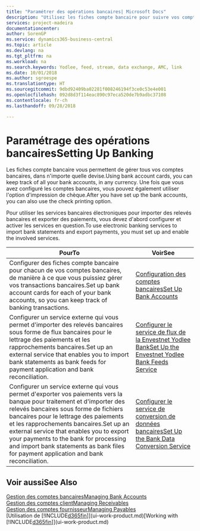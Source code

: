 ```yaml
---
title: "Paramétrer des opérations bancaires| Microsoft Docs"
description: "Utilisez les fiches compte bancaire pour suivre vos comptes bancaires et paramétrer le flux bancaire, telles que Yodlee, pour échanger des données."
services: project-madeira
documentationcenter: 
author: SorenGP
ms.service: dynamics365-business-central
ms.topic: article
ms.devlang: na
ms.tgt_pltfrm: na
ms.workload: na
ms.search.keywords: Yodlee, feed, stream, data exchange, AMC, link
ms.date: 10/01/2018
ms.author: sgroespe
ms.translationtype: HT
ms.sourcegitcommit: 9dbd92409ba02281f008246194f3ce0c53e4e001
ms.openlocfilehash: 092d8d3f114eac890c97eca520de7b9adbc37108
ms.contentlocale: fr-ch
ms.lasthandoff: 09/28/2018

---
```

# <a name="setting-up-banking"></a><span data-ttu-id="f68fb-103">Paramétrage des opérations bancaires</span><span class="sxs-lookup"><span data-stu-id="f68fb-103">Setting Up Banking</span></span>
<span data-ttu-id="f68fb-104">Les fiches compte bancaire vous permettent de gérer tous vos comptes bancaires, dans n'importe quelle devise.</span><span class="sxs-lookup"><span data-stu-id="f68fb-104">Using bank account cards, you can keep track of all your bank accounts, in any currency.</span></span> <span data-ttu-id="f68fb-105">Une fois que vous avez configuré les comptes bancaires, vous pouvez également utiliser l'option d'impression de chèque.</span><span class="sxs-lookup"><span data-stu-id="f68fb-105">After you have set up the bank accounts, you can also use the check printing option.</span></span>

<span data-ttu-id="f68fb-106">Pour utiliser les services bancaires électroniques pour importer des relevés bancaires et exporter des paiements, vous devez d'abord configurer et activer les services en question.</span><span class="sxs-lookup"><span data-stu-id="f68fb-106">To use electronic banking services to import bank statements and  export payments, you must set up and enable the involved services.</span></span>

| <span data-ttu-id="f68fb-107">Pour</span><span class="sxs-lookup"><span data-stu-id="f68fb-107">To</span></span> | <span data-ttu-id="f68fb-108">Voir</span><span class="sxs-lookup"><span data-stu-id="f68fb-108">See</span></span> |
| --- | --- |
| <span data-ttu-id="f68fb-109">Configurer des fiches compte bancaire pour chacun de vos comptes bancaires, de manière à ce que vous puissiez gérer vos transactions bancaires.</span><span class="sxs-lookup"><span data-stu-id="f68fb-109">Set up bank account cards for each of your bank accounts, so you can keep track of banking transactions.</span></span> |[<span data-ttu-id="f68fb-110">Configuration des comptes bancaires</span><span class="sxs-lookup"><span data-stu-id="f68fb-110">Set Up Bank Accounts</span></span>](bank-how-setup-bank-accounts.md) |
| <span data-ttu-id="f68fb-111">Configurer un service externe qui vous permet d'importer des relevés bancaires sous forme de flux bancaires pour le lettrage des paiements et les rapprochements bancaires.</span><span class="sxs-lookup"><span data-stu-id="f68fb-111">Set up an external service that enables you to import bank statements as bank feeds for payment application and bank reconciliation.</span></span> |[<span data-ttu-id="f68fb-112">Configurer le service de flux de la Envestnet Yodlee Bank</span><span class="sxs-lookup"><span data-stu-id="f68fb-112">Set Up the Envestnet Yodlee Bank Feeds Service</span></span>](bank-how-setup-bank-statement-service.md) |
| <span data-ttu-id="f68fb-113">Configurer un service externe qui vous permet d'exporter vos paiements vers la banque pour traitement et d'importer des relevés bancaires sous forme de fichiers bancaires pour le lettrage des paiements et les rapprochements bancaires.</span><span class="sxs-lookup"><span data-stu-id="f68fb-113">Set up an external service that enables you to export your payments to the bank for processing  and import bank statements as bank files for payment application and bank reconciliation.</span></span> |[<span data-ttu-id="f68fb-114">Configurer le service de conversion de données bancaires</span><span class="sxs-lookup"><span data-stu-id="f68fb-114">Set Up the Bank Data Conversion Service</span></span>](bank-how-setup-bank-data-conversion-service.md) |

## <a name="see-also"></a><span data-ttu-id="f68fb-115">Voir aussi</span><span class="sxs-lookup"><span data-stu-id="f68fb-115">See Also</span></span>
[<span data-ttu-id="f68fb-116">Gestion des comptes bancaires</span><span class="sxs-lookup"><span data-stu-id="f68fb-116">Managing Bank Accounts</span></span>](bank-manage-bank-accounts.md)  
[<span data-ttu-id="f68fb-117">Gestion des comptes client</span><span class="sxs-lookup"><span data-stu-id="f68fb-117">Managing Receivables</span></span>](receivables-manage-receivables.md)  
[<span data-ttu-id="f68fb-118">Gestion des comptes fournisseur</span><span class="sxs-lookup"><span data-stu-id="f68fb-118">Managing Payables</span></span>](payables-manage-payables.md)  
<span data-ttu-id="f68fb-119">[Utilisation de [!INCLUDE[d365fin](includes/d365fin_md.md)]](ui-work-product.md)</span><span class="sxs-lookup"><span data-stu-id="f68fb-119">[Working with [!INCLUDE[d365fin](includes/d365fin_md.md)]](ui-work-product.md)</span></span>

